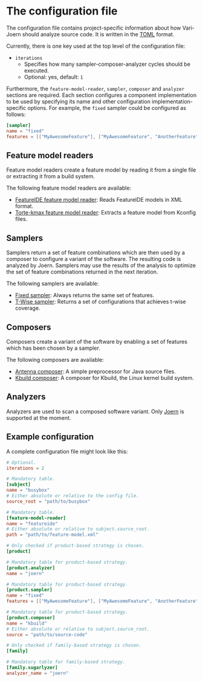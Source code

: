 # The configuration file

The configuration file contains project-specific information about how Vari-Joern should analyze source code.
It is written in the [TOML](https://toml.io/) format.

Currently, there is one key used at the top level of the configuration file:

- `iterations`
    - Specifies how many sampler-composer-analyzer cycles should be executed.
    - Optional: yes, default: `1`

Furthermore, the `feature-model-reader`, `sampler`, `composer` and `analyzer` sections are required.
Each section configures a component implementation to be used by specifying its name and other configuration
implementation-specific options.
For example, the `fixed` sampler could be configured as follows:

```toml
[sampler]
name = "fixed"
features = [["MyAwesomeFeature"], ["MyAwesomeFeature", "AnotherFeature"]]
```

## Feature model readers

Feature model readers create a feature model by reading it from a single file or extracting it from a build system.

The following feature model readers are available:

- [FeatureIDE feature model reader](feature-model-readers/FeatureIDE.md): Reads FeatureIDE models in XML format.
- [Torte-kmax feature model reader](feature-model-readers/Torte-kmax.md): Extracts a feature model from Kconfig files.

## Samplers

Samplers return a set of feature combinations which are then used by a composer to configure a variant of the software.
The resulting code is analyzed by Joern.
Samplers may use the results of the analysis to optimize the set of feature combinations returned in the next iteration.

The following samplers are available:

- [Fixed sampler](samplers/Fixed.md): Always returns the same set of features.
- [T-Wise sampler](samplers/T-Wise.md): Returns a set of configurations that achieves t-wise coverage.

## Composers

Composers create a variant of the software by enabling a set of features which has been chosen by a sampler.

The following composers are available:

- [Antenna composer](composers/Antenna.md): A simple preprocessor for Java source files.
- [Kbuild composer](composers/Kbuild.md): A composer for Kbuild, the Linux kernel build system.

## Analyzers

Analyzers are used to scan a composed software variant. Only [Joern](analyzers/Joern.md) is supported at the moment.

## Example configuration

A complete configuration file might look like this:

```toml
# Optional.
iterations = 2

# Mandatory table.
[subject]
name = "busybox"
# Either absolute or relative to the config file.
source_root = "path/to/busybox"

# Mandatory table.
[feature-model-reader]
name = "featureide"
# Either absolute or relative to subject.source_root.
path = "path/to/feature-model.xml"

# Only checked if product-based strategy is chosen.
[product]

# Mandatory table for product-based strategy.
[product.analyzer]
name = "joern"

# Mandatory table for product-based strategy.
[product.sampler]
name = "fixed"
features = [["MyAwesomeFeature"], ["MyAwesomeFeature", "AnotherFeature"]]

# Mandatory table for product-based strategy.
[product.composer]
name = "kbuild"
# Either absolute or relative to subject.source_root.
source = "path/to/source-code"

# Only checked if family-based strategy is chosen.
[family]

# Mandatory table for family-based strategy.
[family.sugarlyzer]
analyzer_name = "joern"
```
